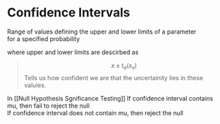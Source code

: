# Confidence Intervals 
Range of values defining the upper and lower limits of a parameter  
for a specified probability

where upper and lower limits are descirbed as 
> $$ x \pm t_a(s_x)$$
> Tells us how confident we are that the uncertainity lies in these valuies. 

In [[Null Hypothesis Sgnificance Testing]]
If confidence interval contains mu, then fail to reject the null  
 If confidence interval does not contain mu, then reject the null